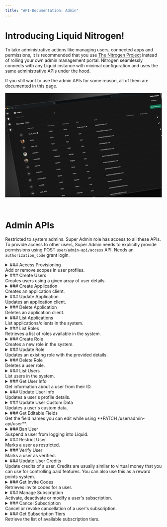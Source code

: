 ```yaml
---
title: "API-Documentation: Admin"
---
```


# Introducing Liquid Nitrogen!

To take administrative actions like managing users, connected apps and permissions, it is recommended that you use [The Nitrogen Project](https://github.com/shrihari-prakash/nitrogen) instead of rolling your own admin management portal. Nitrogen seamlessly connects with any Liquid instance with minimal configuration and uses the same administrative APIs under the hood.

If you still want to use the admin APIs for some reason, all of them are documented in this page.

![Liquid Nitrogen](https://github.com/shrihari-prakash/nitrogen/raw/main/images/banner.png)

 

# Admin APIs

Restricted to system admins. Super Admin role has access to all these APIs. To provide access to other users, Super Admin needs to explicitly provide permissions using POST `user/admin-api/access` API. Needs an `authorization_code` grant login.

<details>
<summary>
### Access Provisioning
<br/>
Add or remove scopes in user profiles.
</summary>

#### Authentication

Requires delegated authentication.

#### Scope

`admin:profile:access:write` (or) role = `super_admin`

#### Before You Start

Read more about access control [here](/Understanding-Access-Control-and-Integrating-with-Other-Microservices).

#### URL

**POST /user/admin-api/access**

#### Request Body

| Parameter  | Type                      | Description                                                                                                                            | Required / Optional |
| ---------- | ------------------------- | -------------------------------------------------------------------------------------------------------------------------------------- | ------------------- |
| targets    | array                     | Array of user IDs.                                                                                                                     | Required            |
| targetType | enum(`user`, `client`)    | Type of target.                                                                                                                        | Required            |
| scope      | array                     | Array of scope names. See full list [here](https://github.com/shrihari-prakash/liquid/blob/main/src/service/scope-manager/scopes.json) | Required            |
| operation  | enum(`set`, `add`, `del`) | Specifies the type of modification.                                                                                                    | Required            |

#### Request Sample (JSON)

```json
{
  "targets": ["507f1f77bcf86cd799439011"],
  "targetType": "user",
  "scope": ["admin:profile:read", "admin:profile:write"],
  "operation": "set"
}
```

#### Response Parameters

| Parameter | Type    | Description |
| --------- | ------- | ----------- |
| ok        | integer | 0 or 1      |

#### Response Sample

```json
{
  "ok": 1
}
```

</details>

<details>
<summary>
### Create Users
<br/>
Creates users using a given array of user details.
</summary>

#### Authentication

Requires delegated authentication.

#### Scope

`admin:profile:create:write`

#### URL

**POST /user/admin-api/create**

#### Request Body (Array Skeleton)

| Parameter        | Type   | Description                                                                                          | Required / Optional |
| ---------------- | ------ | ---------------------------------------------------------------------------------------------------- | ------------------- |
| username         | string | Username for the user. Contains text, numbers and \_ and at least 8 letters                          | Required            |
| firstName        | string | First name of the user.                                                                              | Required            |
| lastName         | string | Last name of the user.                                                                               | Required            |
| email            | string | Email address of the user.                                                                           | Required            |
| password         | string | Password for the user.                                                                               | Required            |
| role             | string | Role of the user. Target role be ranked less than the user calling the API or must be a super admin. | Optional            |
| phoneCountryCode | string | Valid country code.                                                                                  | Optional            |
| phone            | string | Phone number of the user.                                                                            | Optional            |

#### Request Sample (JSON)

```json
[
  {
    "username": "john_doe",
    "firstName": "John",
    "lastName": "Doe",
    "role": "user",
    "phoneCountryCode": "+00",
    "phone": "0000000000",
    "email": "user@example.com",
    "password": "$uper&ecurePassw0rd"
  }
]
```

#### Response Parameters

| Parameter     | Type    | Description              |
| ------------- | ------- | ------------------------ |
| ok            | integer | 0 or 1                   |
| insertedCount | integer | Number of users created. |

#### Response Sample

```json
{
  "ok": 1,
  "insertedCount": 1
}
```

</details>

<details>
<summary>
### Create Application
<br/>
Creates an application client.
</summary>

#### Authentication

Requires delegated authentication.

#### Scope

- `admin:system:internal-client:write`
- `admin:system:external-client:write`

#### URL

**POST /client/admin-api/create**

#### Request Body (Array Skeleton)

| Parameter    | Type                                                                         | Description                              | Required / Optional |
| ------------ | ---------------------------------------------------------------------------- | ---------------------------------------- | ------------------- |
| id           | string                                                                       | ID of the client.                        | Required            |
| grants       | array[enum(client_credentials, authorization_code, refresh_token, password)] | Grants allowed for the client            | Required            |
| redirectUris | array                                                                        | Redirect URIs authorized for the client. | Required            |
| secret       | string                                                                       | The client secret.                       | Required            |
| role         | enum(internal_client, external_client)                                       | Role of the client.                      | Required            |
| scope        | array                                                                        | Array of scope                           | Required            |
| displayName  | string                                                                       | Display name of the client.              | Required            |

#### Request Sample (JSON)

```json
[
  {
    "id": "external_client",
    "grants": ["client_credentials"],
    "redirectUris": ["https://redirect.uri"],
    "secret": "super-secure-client-secret",
    "role": "external_client",
    "scope": ["client:profile:read", "client:social:all"],
    "displayName": "My External Client"
  }
]
```

#### Response Parameters

| Parameter | Type    | Description |
| --------- | ------- | ----------- |
| ok        | integer | 0 or 1      |

#### Response Sample

```json
{
  "ok": 1
}
```

</details>

<details>
<summary>
### Update Application
<br/>
Updates an application client.
</summary>

#### Authentication

Requires delegated authentication.

#### Scope

- `admin:system:internal-client:write`
- `admin:system:external-client:write`

#### URL

**PATCH /client/admin-api/update**

#### Request Body

| Parameter    | Type                                                                         | Description                              | Required / Optional |
| ------------ | ---------------------------------------------------------------------------- | ---------------------------------------- | ------------------- |
| target       | string                                                                       | DBID of the client.                      | Required            |
| id           | string                                                                       | ID of the client.                        | Required            |
| grants       | array[enum(client_credentials, authorization_code, refresh_token, password)] | Grants allowed for the client            | Required            |
| redirectUris | array                                                                        | Redirect URIs authorized for the client. | Required            |
| secret       | string                                                                       | The client secret.                       | Required            |
| role         | enum(internal_client, external_client)                                       | Role of the client.                      | Required            |
| scope        | array                                                                        | Array of scope                           | Required            |
| displayName  | string                                                                       | Display name of the client.              | Required            |

#### Request Sample (JSON)

```json
{
  "target: "507f1f77bcf86cd799439011"
  "id": "external_client",
  "grants": ["client_credentials"],
  "redirectUris": ["https://redirect.uri"],
  "secret": "super-secure-client-secret",
  "role": "external_client",
  "scope": ["client:profile:read", "client:social:all"],
  "displayName": "My External Client"
}
```

#### Response Parameters

| Parameter | Type    | Description |
| --------- | ------- | ----------- |
| ok        | integer | 0 or 1      |

#### Response Sample

```json
{
  "ok": 1
}
```

</details>

<details>
<summary>
### Delete Application
<br/>
Deletes an application client.
</summary>

#### Authentication

Requires delegated authentication.

#### Scope

- `admin:system:internal-client:delete`
- `admin:system:external-client:delete`

#### URL

**DELETE /client/admin-api/delete**

#### Request Body

| Parameter | Type   | Description         | Required / Optional |
| --------- | ------ | ------------------- | ------------------- |
| target    | string | DBID of the client. | Required            |

#### Request Sample (JSON)

```json
{
  "target": "507f1f77bcf86cd799439011"
}
```

#### Response Parameters

| Parameter | Type    | Description |
| --------- | ------- | ----------- |
| ok        | integer | 0 or 1      |

#### Response Sample

```json
{
  "ok": 1
}
```

</details>

<details>
<summary>
### List Applications
<br/>
List applications/clients in the system.
</summary>

#### Authentication

Requires delegated authentication.

#### Scope

`admin:system:client:read`

#### URL

**GET /client/admin-api/list**

#### Query Parameters

| Parameter | Type    | Description                                      | Required / Optional |
| --------- | ------- | ------------------------------------------------ | ------------------- |
| limit     | integer | Records per page                                 | Optional            |
| offset    | integer | `_id` field of last record in the previous page. | Optional            |

#### Response Data Parameters

| Parameter    | Type  | Description            |
| ------------ | ----- | ---------------------- |
| applications | array | Array of applications. |

#### Response Sample

```json
{
  "ok": 1,
  "data": [
    {
      "id": "external_client",
      "grants": ["client_credentials"],
      "redirectUris": ["https://redirect.uri"],
      "secret": "super-secure-client-secret",
      "role": "external_client",
      "scope": ["client:profile:read", "client:social:all"],
      "displayName": "My External Client"
    }
  ]
}
```

</details>

<details>
<summary>
### List Roles
<br/>
Retrieves a list of roles available in the system.
</summary>

#### Authentication

Requires delegated authentication.

#### Scope

`delegated:roles:read`

#### URL

**GET /roles/list**

#### Response Parameters

| Parameter | Type  | Description            |
| --------- | ----- | ---------------------- |
| roles     | array | Array of role objects. |

#### Response Sample

```json
{
  "roles": [
    {
      "id": "role1",
      "displayName": "Role 1",
      "ranking": 1,
      "description": "This is a description"
      "system": true
    },
    {
      "id": "role2",
      "displayName": "Role 2",
      "ranking": 2,
      "description": "This is another description"
      "system": true
    }
  ]
}
```

#### Error Responses

| Error Code    | Description                        |
| ------------- | ---------------------------------- |
| InternalError | An internal server error occurred. |

#### Error Response Sample

**InternalError**

```json
{
  "error": "Internal server error"
}
```

</details>

<details>
<summary>
### Create Role
<br/>
Creates a new role in the system.
</summary>

#### Authentication

Requires delegated authentication.

#### Scope

`admin:roles:write`

#### URL

**POST /roles/admin-api/create**

#### Request Body

| Parameter   | Type   | Description                                                                                                            | Required / Optional |
| ----------- | ------ | ---------------------------------------------------------------------------------------------------------------------- | ------------------- |
| id          | string | Unique identifier for the role. Must be alphanumeric and can include underscores. Length between 1 and 128 characters. | Required            |
| displayName | string | Display name for the role. Length between 1 and 128 characters.                                                        | Required            |
| ranking     | number | Ranking for the role. Must be an integer greater than or equal to 1. Lower the number, higher the ranking              | Required            |
| description | string | Optional description for the role. Length between 1 and 512 characters.                                                | Optional            |

#### Request Sample (JSON)

```json
{
  "id": "example_role",
  "displayName": "Example Role",
  "ranking": 1,
  "description": "This is an example role."
}
```

#### Response Parameters

| Parameter | Type   | Description             |
| --------- | ------ | ----------------------- |
| role      | object | The newly created role. |

#### Response Sample

```json
{
  "role": {
    "id": "example_role",
    "displayName": "Example Role",
    "ranking": 1,
    "description": "This is an example role."
  }
}
```

#### Error Responses

| Error Code        | Description                        |
| ----------------- | ---------------------------------- |
| DuplicateResource | The role ID already exists.        |
| InternalError     | An internal server error occurred. |

#### Error Response Samples

**DuplicateResource**

```json
{
  "error": "Resource already exists."
}
```

**InternalError**

```json
{
  "error": "An internal server error occurred."
}
```

</details>

<details>
<summary>
### Update Role
<br/>
Updates an existing role with the provided details.
</summary>

#### Authentication

Requires delegated authentication.

#### Scope

`admin:roles:write`

#### URL

**PATCH /roles/admin-api/update**

#### Request Body

| Parameter   | Type   | Description                                                                                                        | Required / Optional |
| ----------- | ------ | ------------------------------------------------------------------------------------------------------------------ | ------------------- |
| target      | string | The ID of the role to update.                                                                                      | Required            |
| displayName | string | The new display name for the role. Length between 1 and 128 characters.                                            | Optional            |
| ranking     | number | The new ranking for the role. Must be an integer greater than or equal to 1. Lower the number, higher the ranking. | Optional            |
| description | string | The new description for the role. Length between 1 and 512 characters.                                             | Optional            |

#### Request Sample (JSON)

```json
{
  "target": "example_role",
  "displayName": "Updated Role",
  "ranking": 2,
  "description": "This is an updated description for the role."
}
```

#### Response Parameters

| Parameter | Type   | Description             |
| --------- | ------ | ----------------------- |
| role      | object | The updated role object |

#### Response Sample

```json
{
  "role": {
    "id": "example_role",
    "displayName": "Updated Role",
    "ranking": 2,
    "description": "This is an updated description for the role."
  }
}
```

#### Error Responses

| Error Code       | Description                        |
| ---------------- | ---------------------------------- |
| SystemRoleUpdate | System roles cannot be updated.    |
| NotFound         | Role not found.                    |
| InternalError    | An internal server error occurred. |

#### Error Response Samples

**SystemRoleUpdate**

```json
{
  "message": "System roles cannot be updated."
}
```

**NotFound**

```json
{
  "message": "Role not found."
}
```

**InternalError**

```json
{
  "message": "Internal server error."
}
```

</details>

<details>
<summary>
### Delete Role
<br/>
Deletes a user role.
</summary>

#### Authentication

Requires delegated authentication.

#### Scope

`admin:roles:delete`

#### URL

**DELETE /roles/admin-api/delete**

#### Request Body

| Parameter | Type   | Description                   | Required / Optional |
| --------- | ------ | ----------------------------- | ------------------- |
| target    | string | The ID of the role to delete. | Required            |

#### Request Sample (JSON)

```json
{
  "target": "roleId"
}
```

#### Response Parameters

| Parameter | Type    | Description |
| --------- | ------- | ----------- |
| ok        | integer | 0 or 1      |

#### Response Sample

```json
{
  "ok": 1
}
```

#### Error Responses

| Error Code       | Description                                      |
| ---------------- | ------------------------------------------------ |
| SystemRoleDelete | The role is a system role and cannot be deleted. |
| InternalError    | An internal server error occurred.               |

#### Error Response Samples

**SystemRoleDelete**

```json
{
  "error": "The role is a system role and cannot be deleted."
}
```

**InternalError**

```json
{
  "error": "An internal server error occurred."
}
```

</details>

<details>
<summary>
### List Users
<br/>
List users in the system.
</summary>

#### Authentication

Requires delegated authentication.

#### Scope

`admin:profile:read`

#### URL

**GET /user/admin-api/list**

#### Query Parameters

| Parameter | Type    | Description                                      | Required / Optional |
| --------- | ------- | ------------------------------------------------ | ------------------- |
| limit     | integer | Records per page                                 | Optional            |
| offset    | integer | `_id` field of last record in the previous page. | Optional            |

#### Response Data Parameters

| Parameter | Type  | Description     |
| --------- | ----- | --------------- |
| users     | array | Array of users. |

#### Response Sample

```json
{
  "ok": 1,
  "data": {
    "users": [
      {
        "_id": "507f1f77bcf86cd799439011",
        "firstName": "John",
        "middleName": null,
        "lastName": "Doe",
        "gender": "male",
        "username": "john_doe",
        "role": "user",
        "bio": "Grab a straw, because you suck.",
        "designation": "Software Engineer",
        "profilePictureUrl": "https://image.com/url",
        "pronouns": "he/him",
        "verified": true,
        "verifiedDate": "2023-09-09T13:45:52.505Z",
        "customLink": "https://custom.link",
        "followingCount": 250,
        "followerCount": 1058,
        "isPrivate": true,
        "isSubscribed": true,
        "subscriptionTier": "basic",
        "subscriptionExpiry": "2023-09-09T13:45:52.505Z",
        "isBanned": false,
        "isRestricted": false,
        "email": "john.doe@example.com",
        "phone": "0000000000",
        "customData": {}
      }
    ]
  }
}
```

</details>

<details>
<summary>
### Get User Info
<br/>
Get information about a user from their ID.
</summary>

#### Authentication

Requires delegated authentication.

#### Scope

`admin:profile:read`

#### URL

**POST /user/admin-api/retrieve-user-info**

#### Request Body

| Parameter | Type                                  | Description                 | Required / Optional |
| --------- | ------------------------------------- | --------------------------- | ------------------- |
| targets   | string                                | Array of user IDs or emails | Required            |
| field     | boolean (\_id, email, sanitizedEmail) |                             | Optional            |

#### Response Data Parameters

| Parameter | Type  | Description     |
| --------- | ----- | --------------- |
| users     | array | Array of users. |

#### Response Sample

```json
{
  "ok": 1,
  "data": {
    "users": [
      {
        "_id": "507f1f77bcf86cd799439011",
        "firstName": "John",
        "middleName": null,
        "lastName": "Doe",
        "gender": "male",
        "username": "john_doe",
        "role": "user",
        "bio": "Grab a straw, because you suck.",
        "designation": "Software Engineer",
        "profilePictureUrl": "https://image.com/url",
        "pronouns": "he/him",
        "verified": true,
        "verifiedDate": "2023-09-09T13:45:52.505Z",
        "customLink": "https://custom.link",
        "followingCount": 250,
        "followerCount": 1058,
        "isPrivate": true,
        "isSubscribed": true,
        "subscriptionTier": "basic",
        "subscriptionExpiry": "2023-09-09T13:45:52.505Z",
        "isBanned": false,
        "isRestricted": false,
        "email": "john.doe@example.com",
        "phone": "0000000000",
        "customData": {}
      }
    ]
  }
}
```

</details>

<details>
<summary>
### Update User Info
<br/>
Updates a user's profile details.
</summary>

#### Authentication

Requires delegated authentication.

#### Scope

- `admin:profile:write`
- `admin:profile:sensitive:extreme:write`
- `admin:profile:sensitive:high:write`
- `admin:profile:sensitive:medium:write`
- `admin:profile:sensitive:low:write`

#### Before You Start

Read about editing users [here](/fields-and-attributes/All-Fields#updating-fields)

#### URL

**PATCH /user/admin-api/update**

#### Request Body

| Parameter        | Type   | Description                                                                 | Required / Optional |
| ---------------- | ------ | --------------------------------------------------------------------------- | ------------------- |
| target           | string | `_id` of the user.                                                          | Optional            |
| username         | string | Username for the user. Contains text, numbers and \_ and at least 8 letters | Optional            |
| firstName        | string | First name of the user.                                                     | Optional            |
| lastName         | string | Last name of the user.                                                      | Optional            |
| email            | string | Email address of the user.                                                  | Optional            |
| password         | string | Password for the user.                                                      | Optional            |
| role             | string | Role of the user.                                                           | Optional            |
| phoneCountryCode | string | Valid country code.                                                         | Optional            |
| phone            | string | Phone number of the user.                                                   | Optional            |

#### Request Sample (JSON)

```json
[
  {
    "username": "john_doe",
    "firstName": "John",
    "lastName": "Doe",
    "role": "user",
    "phoneCountryCode": "+00",
    "phone": "0000000000",
    "email": "user@example.com",
    "password": "$uper&ecurePassw0rd"
  }
]
```

#### Response Parameters

| Parameter | Type    | Description |
| --------- | ------- | ----------- |
| ok        | integer | 0 or 1      |

#### Response Sample

```json
{
  "ok": 1
}
```

</details>

<details>
<summary>
### Update User Custom Data
<br/>
Updates a user's custom data.
</summary>

#### Authentication

Requires delegated authentication.

#### Scope

`admin:profile:custom-data:write`

#### Before You Start

Read about custom data [here](/fields-and-attributes/Custom-Data)

#### URL

**PUT /user/admin-api/custom-data**

#### Request Body

| Parameter  | Type   | Description        | Required / Optional |
| ---------- | ------ | ------------------ | ------------------- |
| target     | string | `_id` of the user. | Required            |
| customData | object | JSON data object   | Required            |

#### Request Sample (JSON)

```json
{
  "target": "507f1f77bcf86cd799439011",
  "customData": {
    "themePreference": "dark",
    "nestedKey": {
      "integer": 1
    }
  }
}
```

#### Response Parameters

| Parameter | Type    | Description |
| --------- | ------- | ----------- |
| ok        | integer | 0 or 1      |

#### Response Sample

```json
{
  "ok": 1
}
```

</details>

<details>
<summary>
### Get Editable Fields
<br/>
Get the field names you can edit while using **PATCH /user/admin-api/user**.
</summary>

#### Authentication

Requires delegated authentication.

#### Scope

`admin:configuration:read`

#### URL

**POST /user/admin-api/create**

#### Request Body

| Parameter      | Type  | Description                                            |
| -------------- | ----- | ------------------------------------------------------ |
| editableFields | array | Array of fields that are editable by the current user. |

#### Response Sample

```json
{
  "data": {
    "editableFields": ["string"]
  }
}
```

</details>

<details>
<summary>
### Ban User
<br/>
Suspend a user from logging into Liquid.
</summary>

#### Authentication

Requires delegated authentication.

#### Scope

`admin:profile:ban:write`

#### URL

**POST /user/admin-api/ban**

#### Request Body

| Parameter | Type    | Description                                 |
| --------- | ------- | ------------------------------------------- |
| target    | array   | `_id` of the user to be banned or unbanned. |
| state     | boolean | Ban status.                                 |

#### Request Sample

```json
{
  "target": "507f1f77bcf86cd799439011",
  "state": true
}
```

#### Response Sample

```json
{
  "ok": 1
}
```

</details>

<details>
<summary>
### Restrict User
<br/>
Marks a user as restricted.
</summary>

#### Authentication

Requires delegated authentication.

#### Scope

`admin:profile:restrict:write`

#### URL

**POST /user/admin-api/restrict**

#### Request Body

| Parameter | Type    | Description                                         |
| --------- | ------- | --------------------------------------------------- |
| target    | array   | `_id` of the user to be restricted or unrestricted. |
| state     | boolean | Ban status.                                         |

#### Request Sample

```json
{
  "target": "507f1f77bcf86cd799439011",
  "state": true
}
```

#### Response Sample

```json
{
  "ok": 1
}
```

</details>

<details>
<summary>
### Verify User
<br/>
Marks a user as verified.
</summary>

#### Authentication

Requires delegated authentication.

#### Scope

`admin:profile:verifications:write`

#### URL

**POST /user/admin-api/verify**

#### Request Body

| Parameter | Type    | Description                                     |
| --------- | ------- | ----------------------------------------------- |
| target    | array   | `_id` of the user to be verified or unverified. |
| state     | boolean | Ban status.                                     |

#### Request Sample

```json
{
  "target": "507f1f77bcf86cd799439011",
  "state": true
}
```

#### Response Sample

```json
{
  "ok": 1
}
```

</details>

<details>
<summary>
### Update User Credits
<br/>
Update credits of a user. Credits are usually similar to virtual money that you can use for controlling paid features. You can also use this as a reward points system.
</summary>

#### Authentication

Requires delegated authentication.

#### Scope

`admin:profile:credits:write`

#### Special Instructions

- Adjust the number of credits that a user has while signing up using the option `user.account-creation.initial-credit-count`.

#### URL

**POST /user/admin-api/credits**

#### Request Body

| Parameter | Type                                  | Description                                     |
| --------- | ------------------------------------- | ----------------------------------------------- |
| target    | array                                 | `_id` of the user to be verified or unverified. |
| operation | enum(`increment`, `decrement`, `set`) | Operation to be performed on the credit value.  |

#### Request Sample

```json
{
  "target": "6291396efe7079829e49b723",
  "operation": "increment",
  "value": 50
}
```

#### Response Sample

```json
{
  "ok": 1
}
```

</details>

<details>
<summary>
### Get Invite Codes
<br/>
Retrieves invite codes for a user.
</summary>

#### Authentication

Requires a delegated authentication

#### Scope

`admin:social:invite-code:read`

#### URL

**GET /user/admin-api/invite-codes**

#### Before You Start

Read more about the Invite-Only system [here](/features/Invite-Only-Mode).

#### Query Parameters

| Parameter | Type  | Description                                                                                          |
| --------- | ----- | ---------------------------------------------------------------------------------------------------- |
| target    | array | Array of invite codes. Absence of `targetId` parameter in objects means the invite code is not used. |

#### Response Sample

```json
{
  "ok": 1,
  "data": {
    "inviteCodes": [
      {
        "code": "GU-2526-1687389089010",
        "createdAt": "2023-06-21T16:31:29.012Z",
        "updatedAt": "2023-09-06T15:07:42.794Z",
        "targetId": "64f895bec011931326757de6"
      },
      {
        "code": "IE-2949-1687895089010",
        "createdAt": "2023-06-21T16:31:29.012Z",
        "updatedAt": "2023-06-21T16:31:29.012Z"
      },
      {
        "code": "RN-9486-1687365089009",
        "createdAt": "2023-06-21T16:31:29.012Z",
        "updatedAt": "2023-06-22T16:48:48.622Z"
      },
      {
        "code": "AX-4751-1687286989010",
        "createdAt": "2023-06-21T16:31:29.012Z",
        "updatedAt": "2023-06-21T16:31:29.012Z"
      },
      {
        "code": "PJ-5631-1689673089010",
        "createdAt": "2023-06-21T16:31:29.012Z",
        "updatedAt": "2023-06-21T16:31:29.012Z"
      }
    ]
  }
}
```

</details>

<details>
<summary>
### Manage Subscription
<br/>
Activate, deactivate or modify a user's subscription.
</summary>

#### Authentication

Requires delegated authentication.

#### Scope

`admin:profile:subscriptions:write` or role = `super_admin`

#### URL

**POST /user/admin-api/subscription**

#### Request Body

| Parameter              | Type              | Description                                | Required / Optional    |
| ---------------------- | ----------------- | ------------------------------------------ | ---------------------- |
| target                 | string            | User ID of the target user                 | Required               |
| state                  | boolean           | Whether the subscription is active         | Required               |
| expiry                 | string (ISO date) | Expiration date for the subscription       | Required if state=true |
| tier                   | string            | The subscription tier (from configuration) | Optional               |
| subscriptionIdentifier | string or number  | External identifier for the subscription   | Optional               |

#### Request Sample

```json
{
  "target": "507f1f77bcf86cd799439011",
  "state": true,
  "expiry": "2026-07-28T00:00:00.000Z",
  "tier": "premium",
  "subscriptionIdentifier": "subscription_12345"
}
```

#### Response Sample

```json
{
  "ok": 1
}
```

</details>

<details>
<summary>
### Cancel Subscription
<br/>
Cancel or revoke cancellation of a user's subscription.
</summary>

#### Authentication

Requires delegated authentication.

#### Scope

`admin:profile:subscriptions:write` or role = `super_admin`

#### URL

**POST /user/admin-api/subscription-cancel**

#### Request Body

| Parameter | Type    | Description                           | Required / Optional |
| --------- | ------- | ------------------------------------- | ------------------- |
| target    | string  | User ID of the target user            | Required            |
| cancelled | boolean | Whether the subscription is cancelled | Required            |

#### Request Sample

```json
{
  "target": "507f1f77bcf86cd799439011",
  "cancelled": true
}
```

#### Response Sample

```json
{
  "ok": 1
}
```

</details>

<details>
<summary>
### Get Subscription Tiers
<br/>
Retrieve the list of available subscription tiers.
</summary>

#### Authentication

Requires delegated authentication.

#### Scope

`admin:profile:subscriptions:read` or role = `super_admin`

#### URL

**GET /user/admin-api/subscription-tiers**

#### Response Sample

```json
{
  "ok": 1,
  "data": {
    "subscriptionTiers": [
      {
        "name": "basic",
        "isBaseTier": true
      },
      {
        "name": "premium",
        "isBaseTier": false
      },
      {
        "name": "enterprise",
        "isBaseTier": false
      }
    ]
  }
}
```

</details>
